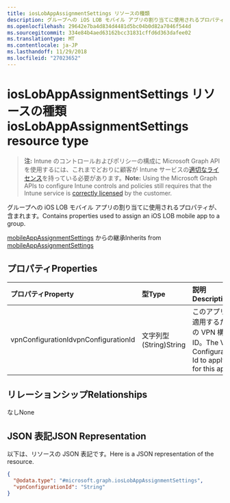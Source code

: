 ```yaml
---
title: iosLobAppAssignmentSettings リソースの種類
description: グループへの iOS LOB モバイル アプリの割り当てに使用されるプロパティが、含まれます。
ms.openlocfilehash: 29642e7ba4d834d4481d5bc04b0d82a7046f544d
ms.sourcegitcommit: 334e84b4aed63162bcc31831cffd6d363dafee02
ms.translationtype: MT
ms.contentlocale: ja-JP
ms.lasthandoff: 11/29/2018
ms.locfileid: "27023652"
---
```

# <a name="ioslobappassignmentsettings-resource-type"></a><span data-ttu-id="66258-103">iosLobAppAssignmentSettings リソースの種類</span><span class="sxs-lookup"><span data-stu-id="66258-103">iosLobAppAssignmentSettings resource type</span></span>

> <span data-ttu-id="66258-104">**注:** Intune のコントロールおよびポリシーの構成に Microsoft Graph API を使用するには、これまでどおりに顧客が Intune サービスの[適切なライセンス](https://go.microsoft.com/fwlink/?linkid=839381)を持っている必要があります。</span><span class="sxs-lookup"><span data-stu-id="66258-104">**Note:** Using the Microsoft Graph APIs to configure Intune controls and policies still requires that the Intune service is [correctly licensed](https://go.microsoft.com/fwlink/?linkid=839381) by the customer.</span></span>

<span data-ttu-id="66258-105">グループへの iOS LOB モバイル アプリの割り当てに使用されるプロパティが、含まれます。</span><span class="sxs-lookup"><span data-stu-id="66258-105">Contains properties used to assign an iOS LOB mobile app to a group.</span></span>

<span data-ttu-id="66258-106">[mobileAppAssignmentSettings](../resources/intune-apps-mobileappassignmentsettings.md) からの継承</span><span class="sxs-lookup"><span data-stu-id="66258-106">Inherits from [mobileAppAssignmentSettings](../resources/intune-apps-mobileappassignmentsettings.md)</span></span>

## <a name="properties"></a><span data-ttu-id="66258-107">プロパティ</span><span class="sxs-lookup"><span data-stu-id="66258-107">Properties</span></span>
|<span data-ttu-id="66258-108">プロパティ</span><span class="sxs-lookup"><span data-stu-id="66258-108">Property</span></span>|<span data-ttu-id="66258-109">型</span><span class="sxs-lookup"><span data-stu-id="66258-109">Type</span></span>|<span data-ttu-id="66258-110">説明</span><span class="sxs-lookup"><span data-stu-id="66258-110">Description</span></span>|
|:---|:---|:---|
|<span data-ttu-id="66258-111">vpnConfigurationId</span><span class="sxs-lookup"><span data-stu-id="66258-111">vpnConfigurationId</span></span>|<span data-ttu-id="66258-112">文字列型 (String)</span><span class="sxs-lookup"><span data-stu-id="66258-112">String</span></span>|<span data-ttu-id="66258-113">このアプリに適用するための VPN 構成 ID。</span><span class="sxs-lookup"><span data-stu-id="66258-113">The VPN Configuration Id to apply for this app.</span></span>|

## <a name="relationships"></a><span data-ttu-id="66258-114">リレーションシップ</span><span class="sxs-lookup"><span data-stu-id="66258-114">Relationships</span></span>
<span data-ttu-id="66258-115">なし</span><span class="sxs-lookup"><span data-stu-id="66258-115">None</span></span>
## <a name="json-representation"></a><span data-ttu-id="66258-116">JSON 表記</span><span class="sxs-lookup"><span data-stu-id="66258-116">JSON Representation</span></span>
<span data-ttu-id="66258-117">以下は、リソースの JSON 表記です。</span><span class="sxs-lookup"><span data-stu-id="66258-117">Here is a JSON representation of the resource.</span></span>
<!-- {
  "blockType": "resource",
  "@odata.type": "microsoft.graph.iosLobAppAssignmentSettings"
}
-->
``` json
{
  "@odata.type": "#microsoft.graph.iosLobAppAssignmentSettings",
  "vpnConfigurationId": "String"
}
```




